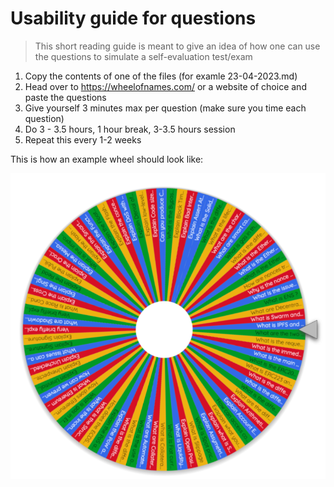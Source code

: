 # Usability guide for questions

> This short reading guide is meant to give an idea of how one can use the questions to simulate a self-evaluation test/exam

1. Copy the contents of one of the files (for examle 23-04-2023.md)
2. Head over to https://wheelofnames.com/ or a website of choice and paste the questions
3. Give yourself 3 minutes max per question (make sure you time each question)
4. Do 3 - 3.5 hours, 1 hour break, 3-3.5 hours session
5. Repeat this every 1-2 weeks

This is how an example wheel should look like:

![Alt text](Images/image.png)